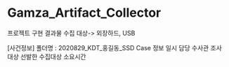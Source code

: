 # Gamza_Artifact_Collector
프로젝트 구현 결과물
수집 대상-> 외장하드, USB

[사건정보] 폴더명 : 2020829_KDT_홍길동_SSD
Case 정보
일시
담당 수사관
조사 대상
선발한 수집대상 소요시간